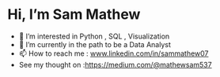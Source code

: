 # Hi, I’m Sam Mathew
- 👀 I’m interested in Python , SQL , Visualization
- 🌱 I’m currently in the path to be a Data Analyst
- 📫 How to reach me : www.linkedin.com/in/sammathew07
- See my thought on :https://medium.com/@mathewsam537
